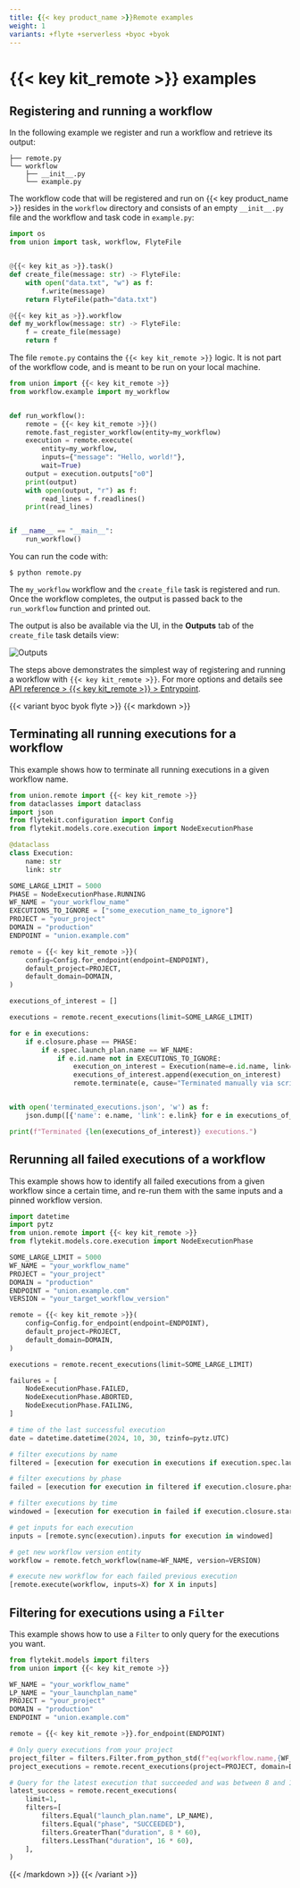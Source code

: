 ```yaml
---
title: {{< key product_name >}}Remote examples
weight: 1
variants: +flyte +serverless +byoc +byok
---
```


# {{< key kit_remote >}} examples

## Registering and running a workflow

In the following example we register and run a workflow and retrieve its output:

```shell
├── remote.py
└── workflow
    ├── __init__.py
    └── example.py
```

The workflow code that will be registered and run on {{< key product_name >}} resides in the `workflow` directory and consists of an empty `__init__.py` file and the workflow and task code in `example.py`:

```python
import os
from union import task, workflow, FlyteFile


@{{< key kit_as >}}.task()
def create_file(message: str) -> FlyteFile:
    with open("data.txt", "w") as f:
        f.write(message)
    return FlyteFile(path="data.txt")

@{{< key kit_as >}}.workflow
def my_workflow(message: str) -> FlyteFile:
    f = create_file(message)
    return f
```

The file `remote.py` contains the `{{< key kit_remote >}}` logic. It is not part of the workflow code, and is meant to be run on your local machine.

```python
from union import {{< key kit_remote >}}
from workflow.example import my_workflow


def run_workflow():
    remote = {{< key kit_remote >}}()
    remote.fast_register_workflow(entity=my_workflow)
    execution = remote.execute(
        entity=my_workflow,
        inputs={"message": "Hello, world!"},
        wait=True)
    output = execution.outputs["o0"]
    print(output)
    with open(output, "r") as f:
        read_lines = f.readlines()
    print(read_lines)


if __name__ == "__main__":
    run_workflow()
```

You can run the code with:

```shell
$ python remote.py
```

The `my_workflow` workflow and the `create_file` task is registered and run.
Once the workflow completes, the output is passed back to the `run_workflow` function and printed out.

The output is also be available via the UI, in the **Outputs** tab of the `create_file` task details view:

![Outputs](/_static/images/user-guide/development-cycle/union-remote/outputs.png)

The steps above demonstrates the simplest way of registering and running a workflow with `{{< key kit_remote >}}`.
For more options and details see [API reference > {{< key kit_remote >}} > Entrypoint](../../../api-reference/union-remote/entrypoint.md).

{{< variant byoc byok flyte >}}
{{< markdown >}}

## Terminating all running executions for a workflow

This example shows how to terminate all running executions in a given workflow name.

```python
from union.remote import {{< key kit_remote >}}
from dataclasses import dataclass
import json
from flytekit.configuration import Config
from flytekit.models.core.execution import NodeExecutionPhase

@dataclass
class Execution:
    name: str
    link: str

SOME_LARGE_LIMIT = 5000
PHASE = NodeExecutionPhase.RUNNING
WF_NAME = "your_workflow_name"
EXECUTIONS_TO_IGNORE = ["some_execution_name_to_ignore"]
PROJECT = "your_project"
DOMAIN = "production"
ENDPOINT = "union.example.com"

remote = {{< key kit_remote >}}(
    config=Config.for_endpoint(endpoint=ENDPOINT),
    default_project=PROJECT,
    default_domain=DOMAIN,
)

executions_of_interest = []

executions = remote.recent_executions(limit=SOME_LARGE_LIMIT)

for e in executions:
    if e.closure.phase == PHASE:
        if e.spec.launch_plan.name == WF_NAME:
            if e.id.name not in EXECUTIONS_TO_IGNORE:
                execution_on_interest = Execution(name=e.id.name, link=f"https://{ENDPOINT}/console/projects/{PROJECT}/domains/{DOMAIN}/executions/{e.id.name}")
                executions_of_interest.append(execution_on_interest)
                remote.terminate(e, cause="Terminated manually via script.")


with open('terminated_executions.json', 'w') as f:
    json.dump([{'name': e.name, 'link': e.link} for e in executions_of_interest], f, indent=2)

print(f"Terminated {len(executions_of_interest)} executions.")
```

## Rerunning all failed executions of a workflow

This example shows how to identify all failed executions from a given workflow since a certain time, and re-run them with the same inputs and a pinned workflow version.

```python
import datetime
import pytz
from union.remote import {{< key kit_remote >}}
from flytekit.models.core.execution import NodeExecutionPhase

SOME_LARGE_LIMIT = 5000
WF_NAME = "your_workflow_name"
PROJECT = "your_project"
DOMAIN = "production"
ENDPOINT = "union.example.com"
VERSION = "your_target_workflow_version"

remote = {{< key kit_remote >}}(
    config=Config.for_endpoint(endpoint=ENDPOINT),
    default_project=PROJECT,
    default_domain=DOMAIN,
)

executions = remote.recent_executions(limit=SOME_LARGE_LIMIT)

failures = [
    NodeExecutionPhase.FAILED,
    NodeExecutionPhase.ABORTED,
    NodeExecutionPhase.FAILING,
]

# time of the last successful execution
date = datetime.datetime(2024, 10, 30, tzinfo=pytz.UTC)

# filter executions by name
filtered = [execution for execution in executions if execution.spec.launch_plan.name == WF_NAME]

# filter executions by phase
failed = [execution for execution in filtered if execution.closure.phase in failures]

# filter executions by time
windowed = [execution for execution in failed if execution.closure.started_at > date]

# get inputs for each execution
inputs = [remote.sync(execution).inputs for execution in windowed]

# get new workflow version entity
workflow = remote.fetch_workflow(name=WF_NAME, version=VERSION)

# execute new workflow for each failed previous execution
[remote.execute(workflow, inputs=X) for X in inputs]
```

## Filtering for executions using a `Filter`

This example shows how to use a `Filter` to only query for the executions you want.

```python
from flytekit.models import filters
from union import {{< key kit_remote >}}

WF_NAME = "your_workflow_name"
LP_NAME = "your_launchplan_name"
PROJECT = "your_project"
DOMAIN = "production"
ENDPOINT = "union.example.com"

remote = {{< key kit_remote >}}.for_endpoint(ENDPOINT)

# Only query executions from your project
project_filter = filters.Filter.from_python_std(f"eq(workflow.name,{WF_NAME})")
project_executions = remote.recent_executions(project=PROJECT, domain=DOMAIN, filters=[project_filter])

# Query for the latest execution that succeeded and was between 8 and 16 minutes
latest_success = remote.recent_executions(
    limit=1,
    filters=[
        filters.Equal("launch_plan.name", LP_NAME),
        filters.Equal("phase", "SUCCEEDED"),
        filters.GreaterThan("duration", 8 * 60),
        filters.LessThan("duration", 16 * 60),
    ],
)
```

{{< /markdown >}}
{{< /variant >}}
